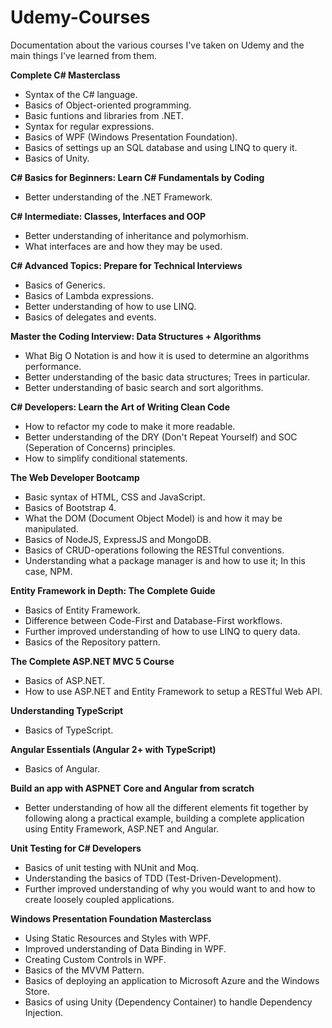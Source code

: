 # Udemy-Courses
Documentation about the various courses I've taken on Udemy and the main things I've learned from them.

**Complete C# Masterclass**
- Syntax of the C# language.
- Basics of Object-oriented programming.
- Basic funtions and libraries from .NET.
- Syntax for regular expressions.
- Basics of WPF (Windows Presentation Foundation).
- Basics of settings up an SQL database and using LINQ to query it.
- Basics of Unity.

**C# Basics for Beginners: Learn C# Fundamentals by Coding**
- Better understanding of the .NET Framework.

**C# Intermediate: Classes, Interfaces and OOP**
- Better understanding of inheritance and polymorhism.
- What interfaces are and how they may be used.

**C# Advanced Topics: Prepare for Technical Interviews**
- Basics of Generics.
- Basics of Lambda expressions.
- Better understanding of how to use LINQ.
- Basics of delegates and events.

**Master the Coding Interview: Data Structures + Algorithms**
- What Big O Notation is and how it is used to determine an algorithms performance.
- Better understanding of the basic data structures; Trees in particular.
- Better understanding of basic search and sort algorithms.

**C# Developers: Learn the Art of Writing Clean Code**
- How to refactor my code to make it more readable.
- Better understanding of the DRY (Don't Repeat Yourself) and SOC (Seperation of Concerns) principles.
- How to simplify conditional statements.

**The Web Developer Bootcamp**
- Basic syntax of HTML, CSS and JavaScript.
- Basics of Bootstrap 4.
- What the DOM (Document Object Model) is and how it may be manipulated.
- Basics of NodeJS, ExpressJS and MongoDB.
- Basics of CRUD-operations following the RESTful conventions.
- Understanding what a package manager is and how to use it; In this case, NPM.

**Entity Framework in Depth: The Complete Guide**
- Basics of Entity Framework.
- Difference between Code-First and Database-First workflows.
- Further improved understanding of how to use LINQ to query data.
- Basics of the Repository pattern.

**The Complete ASP.NET MVC 5 Course**
- Basics of ASP.NET.
- How to use ASP.NET and Entity Framework to setup a RESTful Web API.

**Understanding TypeScript**
- Basics of TypeScript.

**Angular Essentials (Angular 2+ with TypeScript)**
- Basics of Angular.

**Build an app with ASPNET Core and Angular from scratch**
- Better understanding of how all the different elements fit together by following along a practical example, building a complete application using Entity Framework, ASP.NET and Angular.

**Unit Testing for C# Developers**
- Basics of unit testing with NUnit and Moq. 
- Understanding the basics of TDD (Test-Driven-Development).
- Further improved understanding of why you would want to and how to create loosely coupled applications.

**Windows Presentation Foundation Masterclass**
- Using Static Resources and Styles with WPF.
- Improved understanding of Data Binding in WPF.
- Creating Custom Controls in WPF.
- Basics of the MVVM Pattern.
- Basics of deploying an application to Microsoft Azure and the Windows Store.
- Basics of using Unity (Dependency Container) to handle Dependency Injection.
